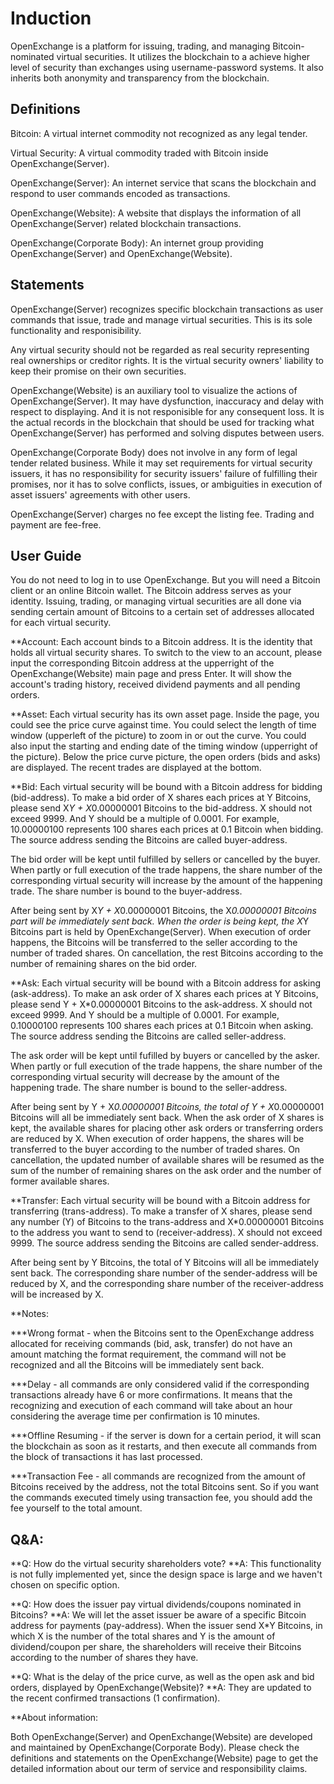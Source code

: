 # Induction

OpenExchange is a platform for issuing, trading, and managing Bitcoin-nominated virtual securities. It utilizes the blockchain to a achieve higher level of security than exchanges using username-password systems. It also inherits both anonymity and transparency from the blockchain.

## Definitions

Bitcoin: A virtual internet commodity not recognized as any legal tender.

Virtual Security: A virtual commodity traded with Bitcoin inside OpenExchange(Server).

OpenExchange(Server): An internet service that scans the blockchain and respond to user commands encoded as transactions.

OpenExchange(Website): A website that displays the information of all OpenExchange(Server) related blockchain transactions.

OpenExchange(Corporate Body): An internet group providing OpenExchange(Server) and OpenExchange(Website).

## Statements

OpenExchange(Server) recognizes specific blockchain transactions as user commands that issue, trade and manage virtual securities. This is its sole functionality and responisibility. 

Any virtual security should not be regarded as real security representing real ownerships or creditor rights. It is the virtual security owners' liability to keep their promise on their own securities.

OpenExchange(Website) is an auxiliary tool to visualize the actions of OpenExchange(Server). It may have dysfunction, inaccuracy and delay with respect to displaying. And it is not responisible for any consequent loss. It is the actual records in the blockchain that should be used for tracking what OpenExchange(Server) has performed and solving disputes between users. 

OpenExchange(Corporate Body) does not involve in any form of legal tender related business. While it may set requirements for virtual security issuers, it has no responsibility for security issuers' failure of fulfilling their promises, nor it has to solve conflicts, issues, or ambiguities in execution of asset issuers' agreements with other users.

OpenExchange(Server) charges no fee except the listing fee. Trading and payment are fee-free.

## User Guide

You do not need to log in to use OpenExchange. But you will need a Bitcoin client or an online Bitcoin wallet. The Bitcoin address serves as your identity. Issuing, trading, or managing virtual securities are all done via sending certain amount of Bitcoins to a certain set of addresses allocated for each virtual security.

**Account: Each account binds to a Bitcoin address. It is the identity that holds all virtual security shares. To switch to the view to an account, please input the corresponding Bitcoin address at the upperright of the OpenExchange(Website) main page and press Enter. It will show the account's trading history, received dividend payments and all pending orders.

**Asset: Each virtual security has its own asset page. Inside the page, you could see the price curve against time. You could select the length of time window (upperleft of the picture) to zoom in or out the curve. You could also input the starting and ending date of the timing window (upperright of the picture). Below the price curve picture, the open orders (bids and asks) are displayed. The recent trades are displayed at the bottom.

**Bid: Each virtual security will be bound with a Bitcoin address for bidding (bid-address). To make a bid order of X shares each prices at Y Bitcoins, please send X*Y + X*0.00000001 Bitcoins to the bid-address. X should not exceed 9999. And Y should be a multiple of 0.0001. For example, 10.00000100 represents 100 shares each prices at 0.1 Bitcoin when bidding. The source address sending the Bitcoins are called buyer-address.

The bid order will be kept until fulfilled by sellers or cancelled by the buyer. When partly or full execution of the trade happens, the share number of the corresponding virtual security will increase by the amount of the happening trade. The share number is bound to the buyer-address.

After being sent by X*Y + X*0.00000001 Bitcoins, the X*0.00000001 Bitcoins part will be immediately sent back. When the order is being kept, the X*Y Bitcoins part is held by OpenExchange(Server). When execution of order happens, the Bitcoins will be transferred to the seller according to the number of traded shares. On cancellation, the rest Bitcoins according to the number of remaining shares on the bid order.

**Ask: Each virtual security will be bound with a Bitcoin address for asking (ask-address). To make an ask order of X shares each prices at Y Bitcoins, please send Y + X*0.00000001 Bitcoins to the ask-address. X should not exceed 9999. And Y should be a multiple of 0.0001. For example, 0.10000100 represents 100 shares each prices at 0.1 Bitcoin when asking. The source address sending the Bitcoins are called seller-address.

The ask order will be kept until fufilled by buyers or cancelled by the asker. When partly or full execution of the trade happens, the share number of the corresponding virtual security will decrease by the amount of the happening trade. The share number is bound to the seller-address.

After being sent by Y + X*0.00000001 Bitcoins, the total of Y + X*0.00000001 Bitcoins will all be immediately sent back. When the ask order of X shares is kept, the available shares for placing other ask orders or transferring orders are reduced by X. When execution of order happens, the shares will be transferred to the buyer according to the number of traded shares. On cancellation, the updated number of available shares will be resumed as the sum of the number of remaining shares on the ask order and the number of former available shares.

**Transfer: Each virtual security will be bound with a Bitcoin address for transferring (trans-address). To make a transfer of X shares, please send any number (Y) of Bitcoins to the trans-address and X*0.00000001 Bitcoins to the address you want to send to (receiver-address). X should not exceed 9999. The source address sending the Bitcoins are called sender-address. 

After being sent by Y Bitcoins, the total of Y Bitcoins will all be immediately sent back. The corresponding share number of the sender-address will be reduced by X, and the corresponding share number of the receiver-address will be increased by X.

**Notes:

***Wrong format - when the Bitcoins sent to the OpenExchange address allocated for receiving commands (bid, ask, transfer) do not have an amount matching the format requirement, the command will not be recognized and all the Bitcoins will be immediately sent back.

***Delay - all commands are only considered valid if the corresponding transactions already have 6 or more confirmations. It means that the recognizing and execution of each command will take about an hour considering the average time per confirmation is 10 minutes.

***Offline Resuming - if the server is down for a certain period, it will scan the blockchain as soon as it restarts, and then execute all commands from the block of transactions it has last processed.

***Transaction Fee - all commands are recognized from the amount of Bitcoins received by the address, not the total Bitcoins sent. So if you want the commands executed timely using transaction fee, you should add the fee yourself to the total amount.

## Q&A:

**Q: How do the virtual security shareholders vote?
**A: This functionality is not fully implemented yet, since the design space is large and we haven't chosen on specific option.

**Q: How does the issuer pay virtual dividends/coupons nominated in Bitcoins?
**A: We will let the asset issuer be aware of a specific Bitcoin address for payments (pay-address). When the issuer send X*Y Bitcoins, in which X is the number of the total shares and Y is the amount of dividend/coupon per share, the shareholders will receive their Bitcoins according to the number of shares they have.

**Q: What is the delay of the price curve, as well as the open ask and bid orders, displayed by OpenExchange(Website)?
**A: They are updated to the recent confirmed transactions (1 confirmation).

**About information:

Both OpenExchange(Server) and OpenExchange(Website) are developed and maintained by OpenExchange(Corporate Body). Please check the definitions and statements on the OpenExchange(Website) page to get the detailed information about our term of service and responsibility claims.
